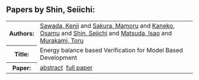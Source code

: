 <h2>Papers by Shin, Seiichi:</h2>
<!-- Begin papers -->
<table>
<tr><th>Authors:</th><td>
<a href="../authors/author_209.html">Sawada, Kenji</a> and 
<a href="../authors/author_206.html">Sakura, Mamoru</a> and 
<a href="../authors/author_120.html">Kaneko, Osamu</a> and 
<a href="../authors/author_223.html">Shin, Seiichi</a> and 
<a href="../authors/author_160.html">Matsuda, Isao</a> and 
<a href="../authors/author_172.html">Murakami, Toru</a>
</td></tr>
<tr><th>Title:  </th><td>Energy balance based Verification for Model Based Development</td></tr>
<tr><th>Paper:  </th><td><a href="../abstracts/Modelica2019abstract2C3.pdf">abstract</a>&nbsp;&nbsp;<a href="../papers/Modelica2019paper2C3.pdf">full paper</a></td></tr>
</table>
<br>
<!-- End papers -->